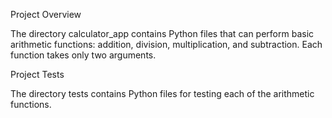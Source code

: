 Project Overview

The directory calculator_app contains Python files that can perform basic arithmetic functions: addition, division, multiplication, and subtraction. Each function takes only two arguments.

Project Tests

The directory tests contains Python files for testing each of the arithmetic functions.